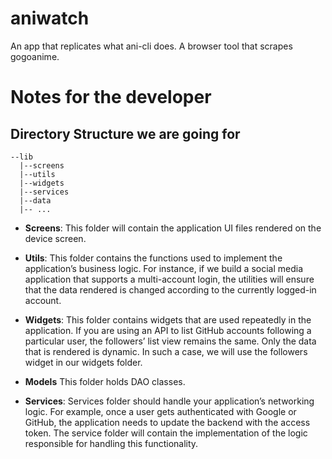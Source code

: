 # aniwatch
An app that replicates what ani-cli does.
A browser tool that scrapes gogoanime.

# Notes for the developer

## Directory Structure we are going for
```
--lib
  |--screens
  |--utils
  |--widgets
  |--services
  |--data
  |-- ...
```

* **Screens**: This folder will contain the application UI files rendered on the device screen.

* **Utils**: This folder contains the functions used to implement the application’s business logic. For instance, if we build a social media application that supports a multi-account login, the utilities will ensure that the data rendered is changed according to the currently logged-in account.

* **Widgets**: This folder contains widgets that are used repeatedly in the application. If you are using an API to list GitHub accounts following a particular user, the followers’ list view remains the same. Only the data that is rendered is dynamic. In such a case, we will use the followers widget in our widgets folder.

* **Models** This folder holds DAO classes.

* **Services**: Services folder should handle your application’s networking logic. For example, once a user gets authenticated with Google or GitHub, the application needs to update the backend with the access token. The service folder will contain the implementation of the logic responsible for handling this functionality.

